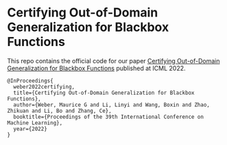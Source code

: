 # Certifying Out-of-Domain Generalization for Blackbox Functions
This repo contains the official code for our paper [Certifying Out-of-Domain Generalization for Blackbox Functions](https://proceedings.mlr.press/v162/weber22a.html) 
published at ICML 2022. 

```
@InProceedings{
  weber2022certifying,
  title={Certifying Out-of-Domain Generalization for Blackbox Functions},
  author={Weber, Maurice G and Li, Linyi and Wang, Boxin and Zhao, Zhikuan and Li, Bo and Zhang, Ce},
  booktitle={Proceedings of the 39th International Conference on Machine Learning},
  year={2022}
}
```